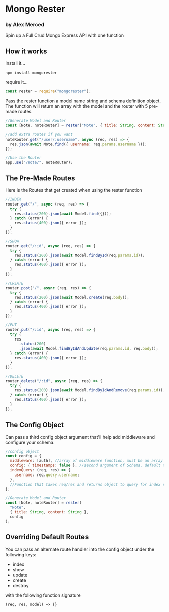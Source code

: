 # Mongo Rester

### by Alex Merced

Spin up a Full Crud Mongo Express API with one function

## How it works

Install it...

`npm install mongorester`

require it...

```js
const rester = require("mongorester");
```

Pass the rester function a model name string and schema definition object. The function will return an array with the model and the router with 5 pre-made routes.

```js
//Generate Model and Router
const [Note, noteRouter] = rester("Note", { title: String, content: String });

//add extra routes if you want
noteRouter.get("/user/:username", async (req, res) => {
  res.json(await Note.find({ username: req.params.username }));
});

//Use the Router
app.use("/note/", noteRouter);
```

## The Pre-Made Routes

Here is the Routes that get created when using the rester function

```js
//INDEX
router.get("/", async (req, res) => {
  try {
    res.status(200).json(await Model.find({}));
  } catch (error) {
    res.status(400).json({ error });
  }
});

//SHOW
router.get("/:id", async (req, res) => {
  try {
    res.status(200).json(await Model.findById(req.params.id));
  } catch (error) {
    res.status(400).json({ error });
  }
});

//CREATE
router.post("/", async (req, res) => {
  try {
    res.status(200).json(await Model.create(req.body));
  } catch (error) {
    res.status(400).json({ error });
  }
});

//PUT
router.put("/:id", async (req, res) => {
  try {
    res
      .status(200)
      .json(await Model.findByIdAndUpdate(req.params.id, req.body));
  } catch (error) {
    res.status(400).json({ error });
  }
});

//DELETE
router.delete("/:id", async (req, res) => {
  try {
    res.status(200).json(await Model.findByIdAndRemove(req.params.id));
  } catch (error) {
    res.status(400).json({ error });
  }
});
```

## The Config Object

Can pass a third config object argument that'll help add middleware and configure your schema.

```js
//config object
const config = {
  middleware: [auth], //array of middleware function, must be an array
  config: { timestamps: false }, //second argument of Schema, default timestamps true
  indexQuery: (req, res) => {
    username: req.query.username;
  },
  //Function that takes req/res and returns object to query for index route
};

//Generate Model and Router
const [Note, noteRouter] = rester(
  "Note",
  { title: String, content: String },
  config
);
```

## Overriding Default Routes

You can pass an alternate route handler into the config object under the following keys:

- index
- show
- update
- create
- destroy

with the following function signature

```(req, res, model) => {}```